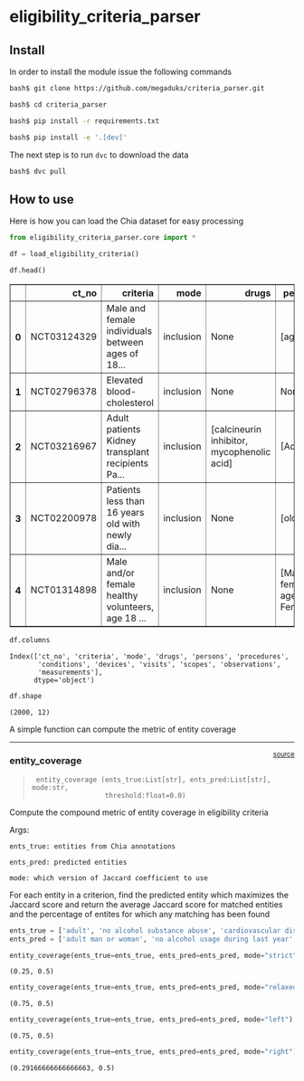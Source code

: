 eligibility_criteria_parser
================

<!-- WARNING: THIS FILE WAS AUTOGENERATED! DO NOT EDIT! -->

## Install

In order to install the module issue the following commands

``` sh
bash$ git clone https://github.com/megaduks/criteria_parser.git

bash$ cd criteria_parser

bash$ pip install -r requirements.txt

bash$ pip install -e '.[dev]'
```

The next step is to run `dvc` to download the data

``` bash
bash$ dvc pull
```

## How to use

Here is how you can load the Chia dataset for easy processing

``` python
from eligibility_criteria_parser.core import *

df = load_eligibility_criteria()
```

``` python
df.head()
```

<div>
<style scoped>
    .dataframe tbody tr th:only-of-type {
        vertical-align: middle;
    }

    .dataframe tbody tr th {
        vertical-align: top;
    }

    .dataframe thead th {
        text-align: right;
    }
</style>
<table border="1" class="dataframe">
  <thead>
    <tr style="text-align: right;">
      <th></th>
      <th>ct_no</th>
      <th>criteria</th>
      <th>mode</th>
      <th>drugs</th>
      <th>persons</th>
      <th>procedures</th>
      <th>conditions</th>
      <th>devices</th>
      <th>visits</th>
      <th>scopes</th>
      <th>observations</th>
      <th>measurements</th>
    </tr>
  </thead>
  <tbody>
    <tr>
      <th>0</th>
      <td>NCT03124329</td>
      <td>Male and female individuals between ages of 18...</td>
      <td>inclusion</td>
      <td>None</td>
      <td>[ages]</td>
      <td>None</td>
      <td>[gingival recession defects, recession defects]</td>
      <td>None</td>
      <td>None</td>
      <td>None</td>
      <td>[cervical restorations extending to the CEJ]</td>
      <td>[recession, keratinized gingiva, Miller]</td>
    </tr>
    <tr>
      <th>1</th>
      <td>NCT02796378</td>
      <td>Elevated blood-cholesterol</td>
      <td>inclusion</td>
      <td>None</td>
      <td>None</td>
      <td>None</td>
      <td>None</td>
      <td>None</td>
      <td>None</td>
      <td>None</td>
      <td>None</td>
      <td>[blood-cholesterol]</td>
    </tr>
    <tr>
      <th>2</th>
      <td>NCT03216967</td>
      <td>Adult patients Kidney transplant recipients Pa...</td>
      <td>inclusion</td>
      <td>[calcineurin inhibitor, mycophenolic acid]</td>
      <td>[Adult]</td>
      <td>None</td>
      <td>None</td>
      <td>None</td>
      <td>None</td>
      <td>None</td>
      <td>None</td>
      <td>[Viremia, pregnancy test, blood ß-HCG dosage]</td>
    </tr>
    <tr>
      <th>3</th>
      <td>NCT02200978</td>
      <td>Patients less than 16 years old with newly dia...</td>
      <td>inclusion</td>
      <td>None</td>
      <td>[old]</td>
      <td>None</td>
      <td>[acute promyelocytic leukemia]</td>
      <td>None</td>
      <td>None</td>
      <td>None</td>
      <td>None</td>
      <td>[PML-RARa]</td>
    </tr>
    <tr>
      <th>4</th>
      <td>NCT01314898</td>
      <td>Male and/or female healthy volunteers, age 18 ...</td>
      <td>inclusion</td>
      <td>None</td>
      <td>[Male, female, age, Females]</td>
      <td>None</td>
      <td>[healthy, childbearing potential]</td>
      <td>None</td>
      <td>None</td>
      <td>None</td>
      <td>None</td>
      <td>[Body Mass Index (BMI), total body weight]</td>
    </tr>
  </tbody>
</table>
</div>

``` python
df.columns
```

    Index(['ct_no', 'criteria', 'mode', 'drugs', 'persons', 'procedures',
           'conditions', 'devices', 'visits', 'scopes', 'observations',
           'measurements'],
          dtype='object')

``` python
df.shape
```

    (2000, 12)

A simple function can compute the metric of entity coverage

------------------------------------------------------------------------

<a
href="https://github.com/Mikołaj%20Morzy/eligibility_criteria_parser/blob/main/eligibility_criteria_parser/core.py#LNone"
target="_blank" style="float:right; font-size:smaller">source</a>

### entity_coverage

>      entity_coverage (ents_true:List[str], ents_pred:List[str], mode:str,
>                       threshold:float=0.0)

Compute the compound metric of entity coverage in eligibility criteria

Args:

    ents_true: entities from Chia annotations

    ents_pred: predicted entities

    mode: which version of Jaccard coefficient to use

For each entity in a criterion, find the predicted entity which
maximizes the Jaccard score and return the average Jaccard score for
matched entities and the percentage of entites for which any matching
has been found

``` python
ents_true = ['adult', 'no alcohol substance abuse', 'cardiovascular disease', 'elevated cholesterol']
ents_pred = ['adult man or woman', 'no alcohol usage during last year', 'high blood pressure']
```

``` python
entity_coverage(ents_true=ents_true, ents_pred=ents_pred, mode="strict")
```

    (0.25, 0.5)

``` python
entity_coverage(ents_true=ents_true, ents_pred=ents_pred, mode="relaxed")
```

    (0.75, 0.5)

``` python
entity_coverage(ents_true=ents_true, ents_pred=ents_pred, mode="left")
```

    (0.75, 0.5)

``` python
entity_coverage(ents_true=ents_true, ents_pred=ents_pred, mode="right")
```

    (0.29166666666666663, 0.5)
